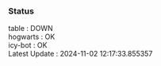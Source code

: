 ### Status


table : DOWN  
hogwarts : OK  
icy-bot : OK  
Latest Update : 2024-11-02 12:17:33.855357
